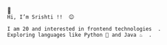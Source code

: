 👋   
` Hi, I’m Srishti !!  😊 `  


 `I am 20 and interested in frontend technologies  .`     
 `Exploring languages like Python 🐍 and Java ♨️  .`    

<!---
sris-14/sris-14 is a ✨ special ✨ repository because its `README.md` (this file) appears on your GitHub profile.
You can click the Preview link to take a look at your changes.
--->
